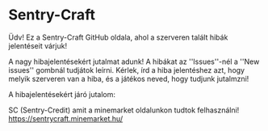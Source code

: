 # Sentry-Craft
Üdv!
Ez a Sentry-Craft GitHub oldala, ahol a szerveren talált hibák jelentéseit várjuk!

A nagy hibajelentésekért jutalmat adunk!
A hibákat az ''Issues''-nél a ''New issues'' gombnál tudjátok leírni.
Kérlek, írd a hiba jelentéshez azt, hogy melyik szerveren van a hiba, és a játékos neved, hogy tudjunk jutalmzni!

A hibajelentésekért járó jutalom:

SC (Sentry-Credit) amit a minemarket oldalunkon tudtok felhasználni!
https://sentrycraft.minemarket.hu/
